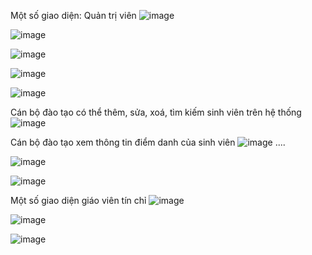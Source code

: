 Một số giao diện:
Quản trị viên
![image](https://github.com/Dat5487/QuanLyDiemDanh/assets/109160535/b23647fd-a9ec-41f2-80d5-29b979fe64b0)

![image](https://github.com/Dat5487/QuanLyDiemDanh/assets/109160535/b9da2b7d-f13f-4257-9224-88f2ec005334)

![image](https://github.com/Dat5487/QuanLyDiemDanh/assets/109160535/ab6ace35-b3a1-4383-a173-46f504579ff4)

![image](https://github.com/Dat5487/QuanLyDiemDanh/assets/109160535/49cdb549-6adc-42ba-9ac5-a75a6252258c)

![image](https://github.com/Dat5487/QuanLyDiemDanh/assets/109160535/b67643e3-484f-4428-bae8-abae8c5beb8c)

Cán bộ đào tạo có thể thêm, sửa, xoá, tìm kiếm sinh viên trên hệ thống
![image](https://github.com/Dat5487/QuanLyDiemDanh/assets/109160535/7e17f355-9feb-4093-aa7c-eecb2afee350)

Cán bộ đào tạo xem thông tin điểm danh của sinh viên
![image](https://github.com/Dat5487/QuanLyDiemDanh/assets/109160535/7ca55a38-de0a-4deb-a56a-97b8dc0a6157)
....

![image](https://github.com/Dat5487/QuanLyDiemDanh/assets/109160535/4e43960e-23f9-4f69-a3bf-95b56b7f0bbf)

![image](https://github.com/Dat5487/QuanLyDiemDanh/assets/109160535/8a7fad27-afa1-4c64-bf5a-31b2a428d416)

Một số giao diện giáo viên tín chỉ
![image](https://github.com/Dat5487/QuanLyDiemDanh/assets/109160535/7c696ce2-4e09-44a1-8068-0ac9534102e6)

![image](https://github.com/Dat5487/QuanLyDiemDanh/assets/109160535/7eb0690f-aa1b-4464-b569-168a66ef0697)

![image](https://github.com/Dat5487/QuanLyDiemDanh/assets/109160535/9f92ec83-f038-40a5-a7a2-1ae4d35589fd)





